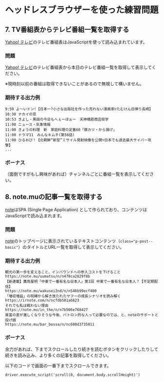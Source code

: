 # ヘッドレスブラウザーを使った練習問題

## 7. TV番組表からテレビ番組一覧を取得する

[Yahoo! テレビ](https://tv.yahoo.co.jp/)のテレビ番組表はJavaScriptを使って読み込まれています。

### 問題

[Yahoo! テレビ](https://tv.yahoo.co.jp/)のテレビ番組表から本日のテレビ番組一覧を取得して表示してください。

※現時刻以前の番組は取得できないことがあるので無視して構いません。

### 期待する出力例

```
9:50 よ～いドン!【日本一?小さな出版社を作った売れない漫画家▽たむけん日帰り長崎】
10:30 ナカイの窓
10:53 きよし・黒田の今日もへぇーほぉー　天神橋筋商店街学
11:00 ニュース・気象情報
11:00 きょうの料理　新　家庭料理の定番60「豚カツ・から揚げ」
11:00 ドラマ11　みんなキムチ(第56話)
11:00 ひるおび！【北朝鮮“新型”ミサイル発射映像を公開▽日本でも過去最大サイバー攻撃】
...
```

### ボーナス

（面倒ですがもし興味があれば）チャンネルごとに番組一覧を表示してください。

## 8. note.muの記事一覧を取得する

[note](https://note.mu/)はSPA (Single Page Application) として作られており、コンテンツはJavaScriptで読み込まれます。

### 問題

[note](https://note.mu/)のトップページに表示されているテキストコンテンツ（`class="p-post--basic"`）のタイトルとURL一覧を取得して表示してください。

### 期待する出力例

```
観光の第一歩を変えること、インバウンドへの参入コストを下げること
https://note.mu/uumatsu/n/n470ca2829f8b
【新連載】鷹鳥屋明「中東で一番有名な日本人」第1回 中東で一番有名な日本人？【不定期配信】
https://note.mu/wakusei2nd/n/n546b99ecf400
「増収増益」の呪縛から解き放たれたヤフーの成長シナリオを読み解く
https://irnote.com/n/ncfdb581a6623
それでも私は戦わない理由
https://note.mu/in_the/n/n7b506e768427
貧富の差が激しくなりそうな今後、パトロン的な人って必要なのでは、と、noteのサポートと投げ銭
https://note.mu/bar_bossa/n/nc608d3735011
```

### ボーナス

余力があれば、下までスクロールしたり続きを読むボタンをクリックしたりして続きを読み込み、より多くの記事を取得してください。

以下のコードで画面の一番下までスクロールできます。

```
driver.execute_script('scroll(0, document.body.scrollHeight)')
```